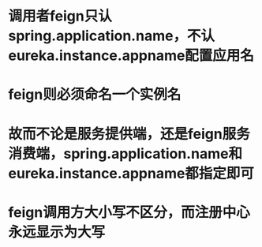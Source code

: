 # 调用者feign只认spring.application.name，不认eureka.instance.appname配置应用名
# feign则必须命名一个实例名
# 故而不论是服务提供端，还是feign服务消费端，spring.application.name和eureka.instance.appname都指定即可
# feign调用方大小写不区分，而注册中心永远显示为大写